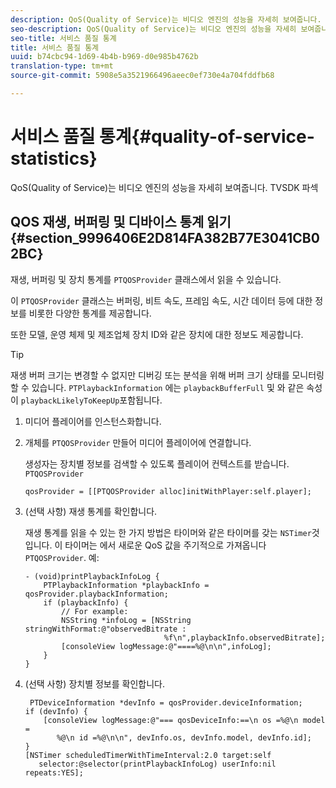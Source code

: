 ```yaml
---
description: QoS(Quality of Service)는 비디오 엔진의 성능을 자세히 보여줍니다. TVSDK 파섹
seo-description: QoS(Quality of Service)는 비디오 엔진의 성능을 자세히 보여줍니다. TVSDK 파섹
seo-title: 서비스 품질 통계
title: 서비스 품질 통계
uuid: b74cbc94-1d69-4b4b-b969-d0e985b4762b
translation-type: tm+mt
source-git-commit: 5908e5a3521966496aeec0ef730e4a704fddfb68

---
```



# 서비스 품질 통계{#quality-of-service-statistics}

QoS(Quality of Service)는 비디오 엔진의 성능을 자세히 보여줍니다. TVSDK 파섹

## QOS 재생, 버퍼링 및 디바이스 통계 읽기 {#section_9996406E2D814FA382B77E3041CB02BC}

재생, 버퍼링 및 장치 통계를 `PTQOSProvider` 클래스에서 읽을 수 있습니다.

이 `PTQOSProvider` 클래스는 버퍼링, 비트 속도, 프레임 속도, 시간 데이터 등에 대한 정보를 비롯한 다양한 통계를 제공합니다.

또한 모델, 운영 체제 및 제조업체 장치 ID와 같은 장치에 대한 정보도 제공합니다.

>[!TIP]
>
>재생 버퍼 크기는 변경할 수 없지만 디버깅 또는 분석을 위해 버퍼 크기 상태를 모니터링할 수 있습니다. `PTPlaybackInformation` 에는 `playbackBufferFull` 및 와 같은 속성이 `playbackLikelyToKeepUp`포함됩니다.

1. 미디어 플레이어를 인스턴스화합니다.
1. 개체를 `PTQOSProvider` 만들어 미디어 플레이어에 연결합니다.

   생성자는 장치별 정보를 검색할 수 있도록 플레이어 컨텍스트를 받습니다. `PTQOSProvider`

   ```
   qosProvider = [[PTQOSProvider alloc]initWithPlayer:self.player]; 
   ```

1. (선택 사항) 재생 통계를 확인합니다.

   재생 통계를 읽을 수 있는 한 가지 방법은 타이머와 같은 타이머를 갖는 `NSTimer`것입니다. 이 타이머는 에서 새로운 QoS 값을 주기적으로 가져옵니다 `PTQOSProvider`. 예:

   ```
   - (void)printPlaybackInfoLog { 
       PTPlaybackInformation *playbackInfo = qosProvider.playbackInformation;  
       if (playbackInfo) { 
           // For example: 
           NSString *infoLog = [NSString stringWithFormat:@"observedBitrate :  
                                  %f\n",playbackInfo.observedBitrate]; 
           [consoleView logMessage:@"====%@\n\n",infoLog]; 
       } 
   }
   ```

1. (선택 사항) 장치별 정보를 확인합니다.

   ```
    PTDeviceInformation *devInfo = qosProvider.deviceInformation; 
   if (devInfo) { 
       [consoleView logMessage:@"=== qosDeviceInfo:==\n os =%@\n model =  
          %@\n id =%@\n\n", devInfo.os, devInfo.model, devInfo.id]; 
   } 
   [NSTimer scheduledTimerWithTimeInterval:2.0 target:self  
      selector:@selector(printPlaybackInfoLog) userInfo:nil repeats:YES];
   ```

